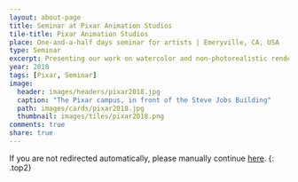 ```yaml
---
layout: about-page
title: Seminar at Pixar Animation Studios
tile-title: Pixar Animation Studios
place: One-and-a-half days seminar for artists | Emeryville, CA, USA
type: Seminar
excerpt: Presenting our work on watercolor and non-photorealistic rendering and conducting two workshops on MNPR!
year: 2018
tags: [Pixar, Seminar]
image:
  header: images/headers/pixar2018.jpg
  caption: "The Pixar campus, in front of the Steve Jobs Building"
  path: images/cards/pixar2018.jpg
  thumbnail: images/tiles/pixar2018.png
comments: true
share: true
---
```

<script>window.location.href = "https://artineering.io/seminars/pixar"</script>
If you are not redirected automatically, please manually continue [here](https://artineering.io/seminars/pixar).
{: .top2}
